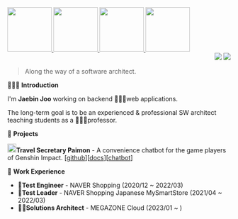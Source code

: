 <div>
 <a href='https://www.credly.com/badges/07f80eb1-7b17-4e97-977f-bd39b333bd59'>
  <img src='https://images.credly.com/size/340x340/images/0e284c3f-5164-4b21-8660-0d84737941bc/image.png' width=100 height=100 />
 </a>
 <a href='https://www.credly.com/badges/9df747b3-c13a-45b6-b36d-b3b3c5656816'>
  <img src='https://images.credly.com/size/340x340/images/06544cb3-dd5b-4406-8615-95ae3c884e14/image.png' width=100 height=100 />
 </a>
 <a href='https://www.credly.com/badges/ac90c847-86d1-4575-81c6-3d4dc50d3d18'>
  <img src='https://images.credly.com/size/340x340/images/cfd14e60-661d-43d7-80cc-b8d6ff9f9198/image.png' width=100 height=100 />
 </a>
 <a href='https://www.credly.com/badges/c1719620-740f-4fc7-9ed3-8084341a84e0'>
  <img src='https://images.credly.com/size/340x340/images/2784d0d8-327c-406f-971e-9f0e15097003/image.png' width=100 height=100 />
 </a>
</div>
<div dir='rtl'> 
 <a href='https://leetcode.com/binchoo'>
  <img src='https://img.shields.io/badge/dynamic/json?style=flat-square&labelColor=black&color=%23ffa116&label=Solved&query=solvedOverTotal&url=https%3A%2F%2Fleetcode-badge.vercel.app%2Fapi%2Fusers%2Fbinchoo&logo=leetcode&logoColor=yellow'/></a>
 <a href='https://leetcode.com/binchoo'>
  <img src='https://img.shields.io/badge/dynamic/json?style=flat-square&labelColor=black&color=%23ffa116&label=Ranking&query=ranking&url=https%3A%2F%2Fleetcode-badge.vercel.app%2Fapi%2Fusers%2Fbinchoo&logo=leetcode&logoColor=yellow' /></a>
</div>

> Along the way of a software architect.


🙋🏻‍♂️ **Introduction**

I'm **Jaebin Joo**  working on backend 👨🏻‍💻web applications. 

The long-term goal is to be an experienced & professional SW architect teaching students as a 👨🏻‍🏫professor.


👀 **Projects**

<img src='https://static.wikia.nocookie.net/gensin-impact/images/d/d4/Item_Primogem.png/revision/latest?cb=20201117071158' width=20 height=20/>**Travel Secretary Paimon** - A convenience chatbot for the game players of Genshin Impact. [[github](https://github.com/binchoo/PaimonGanyu)][[docs](https://github.com/binchoo/paimonganyu-doc)][[chatbot](https://pf.kakao.com/_mtPFb)]

💼 **Work Experience**

- 📝**Test Engineer** - NAVER Shopping (2020/12 ~ 2022/03)
- 📝**Test Leader** - NAVER Shopping Japanese MySmartStore (2021/04 ~ 2022/03)
- 👷‍♂️**Solutions Architect** - MEGAZONE Cloud (2023/01 ~ )
